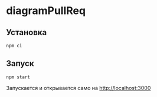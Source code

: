 # diagramPullReq

## Установка

    npm ci

## Запуск

    npm start

Запускается и открывается само на [http://localhost:3000](http://localhost:3000)
